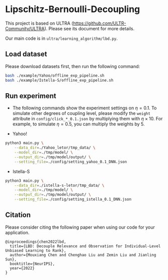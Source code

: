# Lipschitz-Bernoulli-Decoupling

This project is based on ULTRA (https://github.com/ULTR-Community/ULTRA). Please see its document for more details.

Our main code is in `ultra/learning_algorithm/lbd.py`.

## Load dataset

Please download datasets first, then run the following command:

```bash
bash ./example/Yahoo/offline_exp_pipeline.sh
bash ./example/Istella-S/offline_exp_pipeline.sh
```

## Run experiment

- The following commands show the experiment settings on $\eta=0.1$. To simulate other degrees of coupling level, please modify the `weight` attribute in `config/click_*_0.1.json` by multiplying them with $\eta\times 10$. For example, to simulate $\eta=0.5$, you can multiply the weights by 5.

- Yahoo!
```bash
python3 main.py \
    --data_dir=./Yahoo_letor/tmp_data/ \
    --model_dir=./tmp/model/ \
    --output_dir=./tmp/model/output/ \
    --setting_file=./config/setting_yahoo_0.1_DNN.json
```

- Istella-S
```bash
python3 main.py \
    --data_dir=./istella-s-letor/tmp_data/ \
    --model_dir=./tmp/model/ \
    --output_dir=./tmp/model/output/ \
    --setting_file=./config/setting_istella_0.1_DNN.json
```

## Citation

Please consider citing the following paper when using our code for your application.

```
@inproceedings{chen2022lbd,
  title={LBD: Decouple Relevance and Observation for Individual-Level Unbiased Learning to Rank},
  author={Mouxiang Chen and Chenghao Liu and Zemin Liu and Jianling Sun},
  booktitle={NeurIPS},
  year={2022}
}
```

